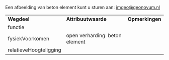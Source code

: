 Een afbeelding van beton element kunt u sturen aan: [imgeo@geonovum.nl](mailto:info@geonovum.nl)

|                        |                                |                 |
|------------------------|--------------------------------|-----------------|
| **Wegdeel**            | **Attribuutwaarde**            | **Opmerkingen** |
| functie                |                                |                 |
| fysiekVoorkomen        | open verharding: beton element |                 |
| relatieveHoogteligging |                                |                 |
